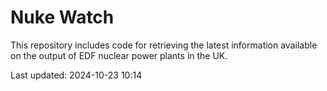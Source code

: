 # Nuke Watch

This repository includes code for retrieving the latest information available on the output of EDF nuclear power plants in the UK.

Last updated: 2024-10-23 10:14